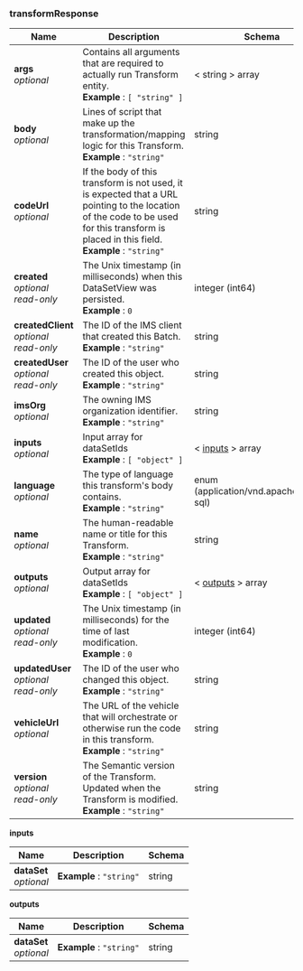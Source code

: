 
<a name="transformresponse"></a>
### transformResponse

|Name|Description|Schema|
|---|---|---|
|**args**  <br>*optional*|Contains all arguments that are required to actually run Transform entity.  <br>**Example** : `[ "string" ]`|< string > array|
|**body**  <br>*optional*|Lines of script that make up the transformation/mapping logic for this Transform.  <br>**Example** : `"string"`|string|
|**codeUrl**  <br>*optional*|If the body of this transform is not used, it is expected that a URL pointing to the location of the code to be used for this transform is placed in this field.  <br>**Example** : `"string"`|string|
|**created**  <br>*optional*  <br>*read-only*|The Unix timestamp (in milliseconds) when this DataSetView was persisted.  <br>**Example** : `0`|integer (int64)|
|**createdClient**  <br>*optional*  <br>*read-only*|The ID of the IMS client that created this Batch.  <br>**Example** : `"string"`|string|
|**createdUser**  <br>*optional*  <br>*read-only*|The ID of the user who created this object.  <br>**Example** : `"string"`|string|
|**imsOrg**  <br>*optional*|The owning IMS organization identifier.  <br>**Example** : `"string"`|string|
|**inputs**  <br>*optional*|Input array for dataSetIds  <br>**Example** : `[ "object" ]`|< [inputs](#transformresponse-inputs) > array|
|**language**  <br>*optional*|The type of language this transform's body contains.  <br>**Example** : `"string"`|enum (application/vnd.apache.spark-sql)|
|**name**  <br>*optional*|The human-readable name or title for this Transform.  <br>**Example** : `"string"`|string|
|**outputs**  <br>*optional*|Output array for dataSetIds  <br>**Example** : `[ "object" ]`|< [outputs](#transformresponse-outputs) > array|
|**updated**  <br>*optional*  <br>*read-only*|The Unix timestamp (in milliseconds) for the time of last modification.  <br>**Example** : `0`|integer (int64)|
|**updatedUser**  <br>*optional*  <br>*read-only*|The ID of the user who changed this object.  <br>**Example** : `"string"`|string|
|**vehicleUrl**  <br>*optional*|The URL of the vehicle that will orchestrate or otherwise run the code in this transform.  <br>**Example** : `"string"`|string|
|**version**  <br>*optional*  <br>*read-only*|The Semantic version of the Transform. Updated when the Transform is modified.  <br>**Example** : `"string"`|string|

<a name="transformresponse-inputs"></a>
**inputs**

|Name|Description|Schema|
|---|---|---|
|**dataSet**  <br>*optional*|**Example** : `"string"`|string|

<a name="transformresponse-outputs"></a>
**outputs**

|Name|Description|Schema|
|---|---|---|
|**dataSet**  <br>*optional*|**Example** : `"string"`|string|



